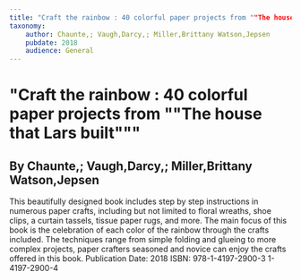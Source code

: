 ```yaml
---
title: "Craft the rainbow : 40 colorful paper projects from ""The house that Lars built"""
taxonomy:
	author: Chaunte,; Vaugh,Darcy,; Miller,Brittany Watson,Jepsen
	pubdate: 2018
	audience: General
---
```

# "Craft the rainbow : 40 colorful paper projects from ""The house that Lars built"""
## By Chaunte,; Vaugh,Darcy,; Miller,Brittany Watson,Jepsen

This beautifully designed book includes step by step instructions in numerous paper crafts, including but not limited to floral wreaths, shoe clips,  a curtain tassels, tissue paper rugs, and more.  The main focus of this book is the celebration of each color of the rainbow through the crafts included.  The techniques range from simple folding and glueing to more complex projects, paper crafters seasoned and novice can enjoy the crafts offered in this book.
Publication Date: 2018
ISBN: 978-1-4197-2900-3 1-4197-2900-4